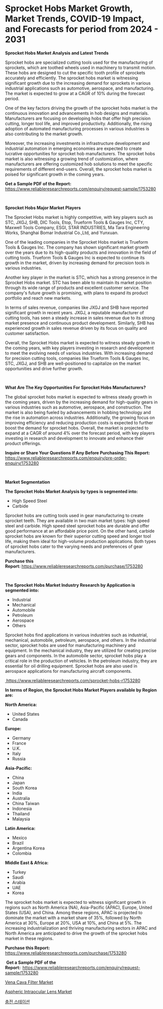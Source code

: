 <p><h1>Sprocket Hobs Market Growth, Market Trends, COVID-19 Impact, and Forecasts for period from 2024 - 2031</h1></p><p><strong>Sprocket Hobs Market Analysis and Latest Trends</strong></p>
<p><p>Sprocket hobs are specialized cutting tools used for the manufacturing of sprockets, which are toothed wheels used in machinery to transmit motion. These hobs are designed to cut the specific tooth profile of sprockets accurately and efficiently. The sprocket hobs market is witnessing significant growth due to the increasing demand for sprockets in various industrial applications such as automotive, aerospace, and manufacturing. The market is expected to grow at a CAGR of 10% during the forecast period.</p><p>One of the key factors driving the growth of the sprocket hobs market is the continuous innovation and advancements in hob designs and materials. Manufacturers are focusing on developing hobs that offer high precision cutting, longer tool life, and improved productivity. Additionally, the rising adoption of automated manufacturing processes in various industries is also contributing to the market growth.</p><p>Moreover, the increasing investments in infrastructure development and industrial automation in emerging economies are expected to create lucrative opportunities for sprocket hob manufacturers. The sprocket hobs market is also witnessing a growing trend of customization, where manufacturers are offering customized hob solutions to meet the specific requirements of different end-users. Overall, the sprocket hobs market is poised for significant growth in the coming years.</p></p>
<p><strong>Get a Sample PDF of the Report:&nbsp;</strong> <a href="https://www.reliableresearchreports.com/enquiry/request-sample/1753280">https://www.reliableresearchreports.com/enquiry/request-sample/1753280</a></p>
<p>&nbsp;</p>
<p><strong>Sprocket Hobs Major Market Players</strong></p>
<p><p>The Sprocket Hobs market is highly competitive, with key players such as STC, JXGJ, SHB, DIC Tools, Etop, Trueform Tools & Gauges Inc, CTY, Maxwell Tools Company, ESGI, STAR INDUSTRIES, Ma Tara Engineering Works, Shanghai Bomar Industrial Co.,Ltd, and Yunxuan.</p><p>One of the leading companies in the Sprocket Hobs market is Trueform Tools & Gauges Inc. The company has shown significant market growth over the years due to its high-quality products and innovation in the field of cutting tools. Trueform Tools & Gauges Inc is expected to continue its growth in the market, driven by increasing demand for precision tools in various industries.</p><p>Another key player in the market is STC, which has a strong presence in the Sprocket Hobs market. STC has been able to maintain its market position through its wide range of products and excellent customer service. The company's future growth is promising, with plans to expand its product portfolio and reach new markets.</p><p>In terms of sales revenue, companies like JXGJ and SHB have reported significant growth in recent years. JXGJ, a reputable manufacturer of cutting tools, has seen a steady increase in sales revenue due to its strong market presence and continuous product development. Similarly, SHB has experienced growth in sales revenue driven by its focus on quality and customer satisfaction.</p><p>Overall, the Sprocket Hobs market is expected to witness steady growth in the coming years, with key players investing in research and development to meet the evolving needs of various industries. With increasing demand for precision cutting tools, companies like Trueform Tools & Gauges Inc, STC, JXGJ, and SHB are well-positioned to capitalize on the market opportunities and drive further growth.</p></p>
<p>&nbsp;</p>
<p><strong>What Are The Key Opportunities For Sprocket Hobs Manufacturers?</strong></p>
<p><p>The global sprocket hobs market is expected to witness steady growth in the coming years, driven by the increasing demand for high-quality gears in various industries such as automotive, aerospace, and construction. The market is also being fueled by advancements in hobbing technology and the rise in automation across industries. Additionally, the growing focus on improving efficiency and reducing production costs is expected to further boost the demand for sprocket hobs. Overall, the market is projected to expand at a CAGR of around 4% over the forecast period, with key players investing in research and development to innovate and enhance their product offerings.</p></p>
<p><strong>Inquire or Share Your Questions If Any Before Purchasing This Report:</strong> <a href="https://www.reliableresearchreports.com/enquiry/pre-order-enquiry/1753280">https://www.reliableresearchreports.com/enquiry/pre-order-enquiry/1753280</a></p>
<p>&nbsp;</p>
<p><strong>Market Segmentation</strong></p>
<p><strong>The Sprocket Hobs Market Analysis by types is segmented into:</strong></p>
<p><ul><li>High Speed Steel</li><li>Carbide</li></ul></p>
<p><p>Sprocket hobs are cutting tools used in gear manufacturing to create sprocket teeth. They are available in two main market types: high speed steel and carbide. High speed steel sprocket hobs are durable and offer good performance at an affordable price point. On the other hand, carbide sprocket hobs are known for their superior cutting speed and longer tool life, making them ideal for high-volume production applications. Both types of sprocket hobs cater to the varying needs and preferences of gear manufacturers.</p></p>
<p><strong>Purchase this Report:&nbsp;</strong><a href="https://www.reliableresearchreports.com/purchase/1753280">https://www.reliableresearchreports.com/purchase/1753280</a></p>
<p>&nbsp;</p>
<p><strong>The Sprocket Hobs Market Industry Research by Application is segmented into:</strong></p>
<p><ul><li>Industrial</li><li>Mechanical</li><li>Automobile</li><li>Petroleum</li><li>Aerospace</li><li>Others</li></ul></p>
<p><p>Sprocket hobs find applications in various industries such as industrial, mechanical, automobile, petroleum, aerospace, and others. In the industrial sector, sprocket hobs are used for manufacturing machinery and equipment. In the mechanical industry, they are utilized for creating precise gears and components. In the automobile sector, sprocket hobs play a critical role in the production of vehicles. In the petroleum industry, they are essential for oil drilling equipment. Sprocket hobs are also used in aerospace applications for manufacturing aircraft components.</p></p>
<p><a href="https://www.reliableresearchreports.com/sprocket-hobs-r1753280">&nbsp;https://www.reliableresearchreports.com/sprocket-hobs-r1753280</a></p>
<p><strong>In terms of Region, the Sprocket Hobs Market Players available by Region are:</strong></p>
<p>
    <p> <strong> North America: </strong>
        <ul>
            <li>United States</li>
            <li>Canada</li>
        </ul>
        </p> 
    <p> <strong> Europe: </strong>
        <ul>
            <li>Germany</li>
            <li>France</li>
            <li>U.K.</li>
            <li>Italy</li>
            <li>Russia</li>
        </ul>
        </p> 
    <p> <strong> Asia-Pacific: </strong>
        <ul>
            <li>China</li>
            <li>Japan</li>
            <li>South Korea</li>
            <li>India</li>
            <li>Australia</li>
            <li>China Taiwan</li>
            <li>Indonesia</li>
            <li>Thailand</li>
            <li>Malaysia</li>
        </ul>
        </p> 
    <p> <strong> Latin America: </strong>
        <ul>
            <li>Mexico</li>
            <li>Brazil</li>
            <li>Argentina Korea</li>
            <li>Colombia</li>
        </ul>
        </p> 
    <p> <strong> Middle East & Africa: </strong>
        <ul>
            <li>Turkey</li>
            <li>Saudi</li>
            <li>Arabia</li>
            <li>UAE</li>
            <li>Korea</li>
        </ul>
    </p>
    </p>
<p><p>The sprocket hobs market is expected to witness significant growth in regions such as North America (NA), Asia-Pacific (APAC), Europe, United States (USA), and China. Among these regions, APAC is projected to dominate the market with a market share of 35%, followed by North America at 30%, Europe at 20%, USA at 10%, and China at 5%. The increasing industrialization and thriving manufacturing sectors in APAC and North America are anticipated to drive the growth of the sprocket hobs market in these regions.</p></p>
<p><strong>Purchase this Report: </strong><a href="https://www.reliableresearchreports.com/purchase/1753280">https://www.reliableresearchreports.com/purchase/1753280</a></p>
<p>&nbsp;<strong>Get a Sample PDF of the Report:&nbsp;&nbsp;</strong><a href="https://www.reliableresearchreports.com/enquiry/request-sample/1753280">https://www.reliableresearchreports.com/enquiry/request-sample/1753280</a></p>
<p><strong></strong></p>
<p><p><a href="https://www.linkedin.com/pulse/vena-cava-filter-market-competitive-analysis-trends-forecast-rsnfe?trackingId=wcCKrenIXy5GJlkVJvktrg%3D%3D">Vena Cava Filter Market</a></p><p><a href="https://www.linkedin.com/pulse/aspheric-intraocular-lensnbspmarket-focuses-market-share-sypxe?trackingId=gJF%2BgtbF8VGOlOAkvFbPLg%3D%3D">Aspheric Intraocular Lens Market</a></p><p><a href="https://medium.com/@allisonkreiger/%EC%B6%A9%EC%A0%84%EC%86%8C-%EC%8B%9C%EC%9E%A5-%EC%A2%85%EB%A5%98-%EC%9D%91%EC%9A%A9-%EB%B0%8F-%EC%A7%80%EB%A6%AC%EC%97%90-%EB%8C%80%ED%95%9C-%ED%8F%AC%EA%B4%84%EC%A0%81-%ED%8F%89%EA%B0%80-e2bdf8ba19d5">충전 스테이션</a></p></p>